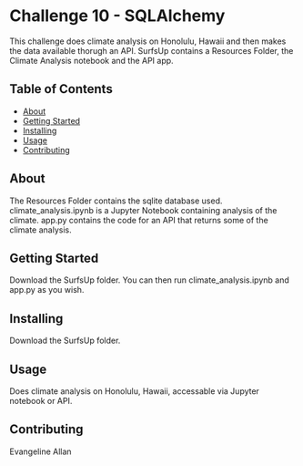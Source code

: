 # Challenge 10 - SQLAlchemy
This challenge does climate analysis on Honolulu, Hawaii and then makes the data available thorugh an API. 
SurfsUp contains a Resources Folder, the Climate Analysis notebook and the API app. 

## Table of Contents

- [About](#about)
- [Getting Started](#getting_started)
- [Installing](#installing)
- [Usage](#usage)
- [Contributing](#contributing)

## About
The Resources Folder contains the sqlite database used. climate_analysis.ipynb is a Jupyter Notebook containing analysis of the climate. app.py contains the code for an API that returns some of the climate analysis.

## Getting Started
Download the SurfsUp folder. You can then run climate_analysis.ipynb and app.py as you wish. 

## Installing
Download the SurfsUp folder.

## Usage
Does climate analysis on Honolulu, Hawaii, accessable via Jupyter notebook or API. 

## Contributing
Evangeline Allan
